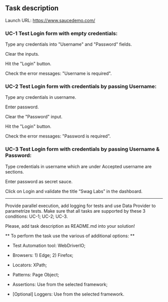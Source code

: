 ## Task description

Launch URL: https://www.saucedemo.com/


### UC-1 Test Login form with empty credentials:

Type any credentials into "Username" and "Password" fields.

Clear the inputs.

Hit the "Login" button.

Check the error messages: "Username is required".


### UC-2 Test Login form with credentials by passing Username:

Type any credentials in username.

Enter password.

Clear the "Password" input.

Hit the "Login" button.

Check the error messages: "Password is required".


### UC-3 Test Login form with credentials by passing Username & Password:

Type credentials in username which are under Accepted username are sections.

Enter password as secret sauce.

Click on Login and validate the title “Swag Labs” in the dashboard.

---

Provide parallel execution, add logging for tests and use Data Provider to parametrize tests. Make sure that all tasks are supported by these 3 conditions: UC-1; UC-2; UC-3.

Please, add task description as README.md into your solution!

** To perform the task use the various of additional options: **

* Test Automation tool: WebDriverIO;

* Browsers: 1) Edge; 2) Firefox;

* Locators: XPath;

* Patterns: Page Object;

* Assertions: Use from the selected framework;

* \[Optional\] Loggers: Use from the selected framework.
